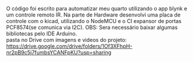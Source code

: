 O código foi escrito para automatizar meu quarto utilizando o app blynk e um controle remoto IR.
Na parte de Hardware desenvolvi uma placa de controle com o kicad, utilizando o NodeMCU e o CI expansor de portas PCF8574(se comunica via I2C).
OBS: Sera necessário baixar algumas bibliotecas pelo IDE Arduino.                                   
pasta no Drive com imagens e videos do projeto: https://drive.google.com/drive/folders/1Of3XFhpH-nr2pB9c5j7fumbsYCANFpKU?usp=sharing
